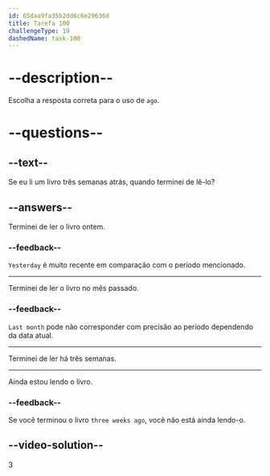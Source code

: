 ```yaml
---
id: 65daa9fa35b2dd6c6e29636d
title: Tarefa 100
challengeType: 19
dashedName: task-100
---
```


# --description--

Escolha a resposta correta para o uso de `ago`.

# --questions--

## --text--

Se eu li um livro três semanas atrás, quando terminei de lê-lo?

## --answers--

Terminei de ler o livro ontem.

### --feedback--

`Yesterday` é muito recente em comparação com o período mencionado.

---

Terminei de ler o livro no mês passado.

### --feedback--

`Last month` pode não corresponder com precisão ao período dependendo da data atual.

---

Terminei de ler há três semanas.

---

Ainda estou lendo o livro.

### --feedback--

Se você terminou o livro `three weeks ago`, você não está ainda lendo-o.

## --video-solution--

3
